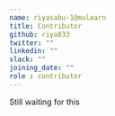 ```yaml
---
name: riyasabu-1@mulearn
title: Contributor
github: riya833
twitter: ""
linkedin: ""
slack: ""
joining_date: ""
role : contributor
---
```


Still waiting for this
